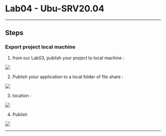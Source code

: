 # Lab04 - Ubu-SRV20.04

---

## Steps
### Export project local machine
1. from our Lab03, publish your project to local machine :

[<img src="https://i.imgur.com/EKxlWGl.png">](https://i.imgur.com/EKxlWGl.png)

2. Publish yoiur application to a local folder of file share :

[<img src="https://i.imgur.com/l0ZqMTn.png">](https://i.imgur.com/l0ZqMTn.png)

3. location :

[<img src="https://i.imgur.com/FHUWG2B.png">](https://i.imgur.com/FHUWG2B.png)

4. Publish

[<img src="https://i.imgur.com/G0MXgb8.png">](https://i.imgur.com/G0MXgb8.png)

----

### 
